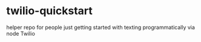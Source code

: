 twilio-quickstart
=================

helper repo for people just getting started with texting programmatically via node Twilio
